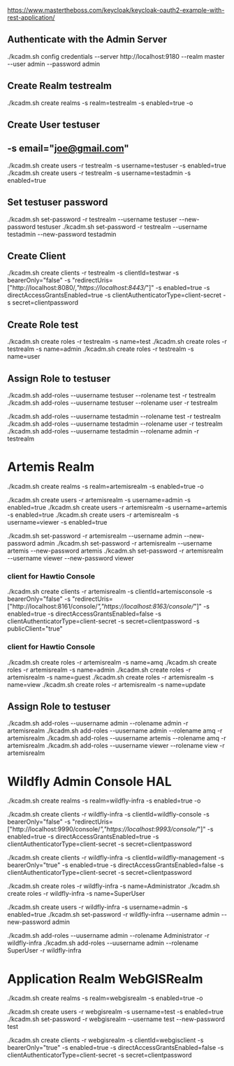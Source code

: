 https://www.mastertheboss.com/keycloak/keycloak-oauth2-example-with-rest-application/

## Authenticate with the Admin Server

./kcadm.sh config credentials --server http://localhost:9180 --realm master --user admin --password admin

## Create Realm testrealm

./kcadm.sh create realms -s realm=testrealm -s enabled=true -o

## Create User testuser

## -s email="joe@gmail.com"

./kcadm.sh create users -r testrealm -s username=testuser -s enabled=true
./kcadm.sh create users -r testrealm -s username=testadmin -s enabled=true

## Set testuser password

./kcadm.sh set-password -r testrealm --username testuser --new-password testuser
./kcadm.sh set-password -r testrealm --username testadmin --new-password testadmin

## Create Client

./kcadm.sh create clients -r testrealm -s clientId=testwar -s bearerOnly="false" -s "redirectUris=[\"http://localhost:8080/*\,\"https://localhost:8443/*\"]" -s enabled=true -s directAccessGrantsEnabled=true -s clientAuthenticatorType=client-secret -s secret=clientpassword

## Create Role test

./kcadm.sh create roles -r testrealm -s name=test
./kcadm.sh create roles -r testrealm -s name=admin
./kcadm.sh create roles -r testrealm -s name=user

## Assign Role to testuser

./kcadm.sh add-roles --uusername testuser --rolename test -r testrealm
./kcadm.sh add-roles --uusername testuser --rolename user -r testrealm

./kcadm.sh add-roles --uusername testadmin --rolename test -r testrealm
./kcadm.sh add-roles --uusername testadmin --rolename user -r testrealm
./kcadm.sh add-roles --uusername testadmin --rolename admin -r testrealm

# Artemis Realm

./kcadm.sh create realms -s realm=artemisrealm -s enabled=true -o

./kcadm.sh create users -r artemisrealm -s username=admin -s enabled=true
./kcadm.sh create users -r artemisrealm -s username=artemis -s enabled=true
./kcadm.sh create users -r artemisrealm -s username=viewer -s enabled=true

./kcadm.sh set-password -r artemisrealm --username admin --new-password admin
./kcadm.sh set-password -r artemisrealm --username artemis --new-password artemis
./kcadm.sh set-password -r artemisrealm --username viewer --new-password viewer

### client for Hawtio Console

./kcadm.sh create clients -r artemisrealm -s clientId=artemisconsole -s bearerOnly="false" -s "redirectUris=[\"http://localhost:8161/console/*\",\"https://localhost:8163/console/*\"]" -s enabled=true -s directAccessGrantsEnabled=false -s clientAuthenticatorType=client-secret -s secret=clientpassword -s publicClient="true"

### client for Hawtio Console

./kcadm.sh create roles -r artemisrealm -s name=amq
./kcadm.sh create roles -r artemisrealm -s name=admin
./kcadm.sh create roles -r artemisrealm -s name=guest
./kcadm.sh create roles -r artemisrealm -s name=view
./kcadm.sh create roles -r artemisrealm -s name=update

## Assign Role to testuser

./kcadm.sh add-roles --uusername admin --rolename admin -r artemisrealm
./kcadm.sh add-roles --uusername admin --rolename amq -r artemisrealm
./kcadm.sh add-roles --uusername artemis --rolename amq -r artemisrealm
./kcadm.sh add-roles --uusername viewer --rolename view -r artemisrealm

# Wildfly Admin Console HAL

./kcadm.sh create realms -s realm=wildfly-infra -s enabled=true -o

./kcadm.sh create clients -r wildfly-infra -s clientId=wildfly-console -s bearerOnly="false" -s "redirectUris=[\"http://localhost:9990/console/*\",\"https://localhost:9993/console/*\"]" -s enabled=true -s directAccessGrantsEnabled=true -s clientAuthenticatorType=client-secret -s secret=clientpassword

./kcadm.sh create clients -r wildfly-infra -s clientId=wildfly-management -s bearerOnly="true" -s enabled=true -s directAccessGrantsEnabled=false -s clientAuthenticatorType=client-secret -s secret=clientpassword

./kcadm.sh create roles -r wildfly-infra -s name=Administrator
./kcadm.sh create roles -r wildfly-infra -s name=SuperUser

./kcadm.sh create users -r wildfly-infra -s username=admin -s enabled=true
./kcadm.sh set-password -r wildfly-infra --username admin --new-password admin

./kcadm.sh add-roles --uusername admin --rolename Administrator -r wildfly-infra
./kcadm.sh add-roles --uusername admin --rolename SuperUser -r wildfly-infra

# Application Realm WebGISRealm

./kcadm.sh create realms -s realm=webgisrealm -s enabled=true -o

./kcadm.sh create users -r webgisrealm -s username=test -s enabled=true
./kcadm.sh set-password -r webgisrealm --username test --new-password test

./kcadm.sh create clients -r webgisrealm -s clientId=webgisclient -s bearerOnly="true" -s enabled=true -s directAccessGrantsEnabled=false -s clientAuthenticatorType=client-secret -s secret=clientpassword
